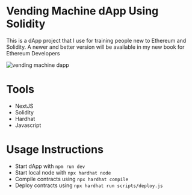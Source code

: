 # Vending Machine dApp Using Solidity

This is a dApp project that I use for training people new to Ethereum and Solidity.
A newer and better version will be available in my new book for Ethereum Developers

![vending machine dapp](https://i.imgur.com/CMddAlb.png)

# Tools
- NextJS
- Solidity
- Hardhat
- Javascript

# Usage Instructions

- Start dApp with `npm run dev`
- Start local node with `npx hardhat node`
- Compile contracts using `npx hardhat compile`
- Deploy contracts using `npx hardhat run scripts/deploy.js`